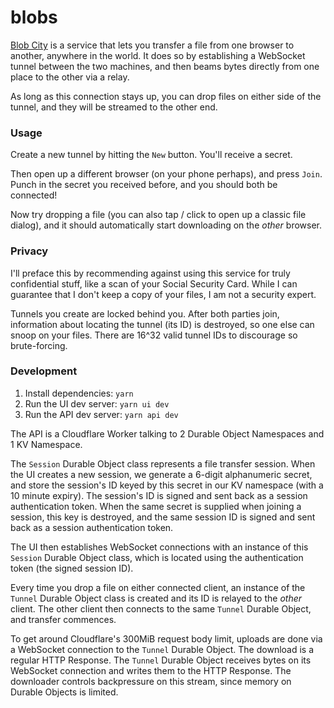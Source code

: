 # blobs

[Blob City](https://blob.city) is a service that lets you transfer a file from
one browser to another, anywhere in the world. It does so by establishing a WebSocket
tunnel between the two machines, and then beams bytes directly from one place to
the other via a relay.

As long as this connection stays up, you can drop files on either side of the tunnel,
and they will be streamed to the other end.

### Usage

Create a new tunnel by hitting the `New` button. You'll receive a secret.

Then open up a different browser (on your phone perhaps), and press `Join`. Punch
in the secret you received before, and you should both be connected!

Now try dropping a file (you can also tap / click to open up a classic file dialog),
and it should automatically start downloading on the _other_ browser.

### Privacy

I'll preface this by recommending against using this service for truly confidential
stuff, like a scan of your Social Security Card. While I can guarantee that I
don't keep a copy of your files, I am not a security expert.

Tunnels you create are locked behind you. After both parties join, information
about locating the tunnel (its ID) is destroyed, so one else can snoop on your
files. There are 16^32 valid tunnel IDs to discourage so brute-forcing.

### Development

1. Install dependencies: `yarn`
2. Run the UI dev server: `yarn ui dev`
3. Run the API dev server: `yarn api dev`

The API is a Cloudflare Worker talking to 2 Durable Object Namespaces and 1 KV
Namespace.

The `Session` Durable Object class represents a file transfer session. When the
UI creates a new session, we generate a 6-digit alphanumeric secret, and store
the session's ID keyed by this secret in our KV namespace (with a 10 minute expiry).
The session's ID is signed and sent back as a session authentication token.
When the same secret is supplied when joining a session, this key is destroyed,
and the same session ID is signed and sent back as a session authentication token.

The UI then establishes WebSocket connections with an instance of this `Session`
Durable Object class, which is located using the authentication token (the signed
session ID).

Every time you drop a file on either connected client, an instance of the `Tunnel`
Durable Object class is created and its ID is relayed to the _other_ client. The
other client then connects to the same `Tunnel` Durable Object, and transfer commences.

To get around Cloudflare's 300MiB request body limit, uploads are done via a
WebSocket connection to the `Tunnel` Durable Object. The download is a regular
HTTP Response. The `Tunnel` Durable Object receives bytes on its WebSocket
connection and writes them to the HTTP Response. The downloader controls backpressure
on this stream, since memory on Durable Objects is limited.

